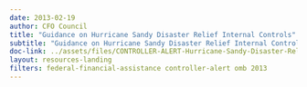 ```yaml
---
date: 2013-02-19
author: CFO Council
title: "Guidance on Hurricane Sandy Disaster Relief Internal Controls"
subtitle: "Guidance on Hurricane Sandy Disaster Relief Internal Controls"
doc-link: ../assets/files/CONTROLLER-ALERT-Hurricane-Sandy-Disaster-Relief-Internal-Controls-2.19.13.pdf
layout: resources-landing
filters: federal-financial-assistance controller-alert omb 2013
---
```

